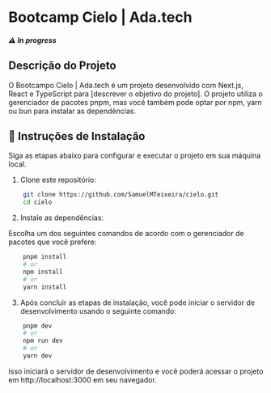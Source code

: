 # Bootcamp Cielo | Ada.tech

##### ⚠️ In progress 

## Descrição do Projeto

O Bootcampo Cielo | Ada.tech é um projeto desenvolvido com Next.js, React e TypeScript para [descrever o objetivo do projeto]. O projeto utiliza o gerenciador de pacotes pnpm, mas você também pode optar por npm, yarn ou bun para instalar as dependências.

## 🚀 Instruções de Instalação

Siga as etapas abaixo para configurar e executar o projeto em sua máquina local.

1. Clone este repositório:

```bash
    git clone https://github.com/SamuelMTeixeira/cielo.git
    cd cielo
```

2. Instale as dependências:

Escolha um dos seguintes comandos de acordo com o gerenciador de pacotes que você prefere:

```bash
    pnpm install
    # or
    npm install
    # or
    yarn install
```

3. Após concluir as etapas de instalação, você pode iniciar o servidor de desenvolvimento usando o seguinte comando:

```bash
    pnpm dev
    # or
    npm run dev
    # or
    yarn dev
```

Isso iniciará o servidor de desenvolvimento e você poderá acessar o projeto em http://localhost:3000 em seu navegador.